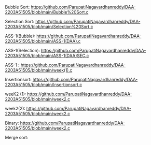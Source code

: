 Bubble Sort: https://github.com/ParupatiNagavardhanreddy/DAA-2203A51505/blob/main/Bubble%20Sort.c

Selection Sort: https://github.com/ParupatiNagavardhanreddy/DAA-2203A51505/blob/main/Selection%20Sort.c

ASS-1(Bubble): https://github.com/ParupatiNagavardhanreddy/DAA-2203A51505/blob/main/ASS-1(DAA).c

ASS-1(Selection): https://github.com/ParupatiNagavardhanreddy/DAA-2203A51505/blob/main/ASS-1(DAA)SEC.c

ASS-1 : https://github.com/ParupatiNagavardhanreddy/DAA-2203A51505/blob/main/week(1).c

Insertionsort: https://github.com/ParupatiNagavardhanreddy/DAA-2203A51505/blob/main/Insertionsort.c

weeK2 (1): https://github.com/ParupatiNagavardhanreddy/DAA-2203A51505/blob/main/week2.c

week2(2): https://github.com/ParupatiNagavardhanreddy/DAA-2203A51505/blob/main/week2.c

Binary: https://github.com/ParupatiNagavardhanreddy/DAA-2203A51505/blob/main/week2.c

Merge sort:
